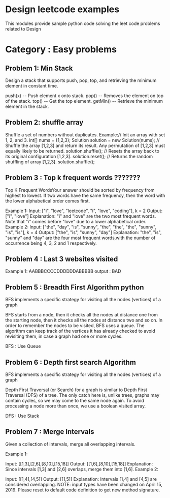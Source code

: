 # Design leetcode examples

This modules provide sample python code solving the leet code problems related to Design

# Category : Easy problems

## Problem 1: Min Stack

Design a stack that supports push, pop, top, and retrieving the minimum element in constant time.

push(x) -- Push element x onto stack.
pop() -- Removes the element on top of the stack.
top() -- Get the top element.
getMin() -- Retrieve the minimum element in the stack.
 
## Problem 2: shuffle array

Shuffle a set of numbers without duplicates.
Example:// Init an array with set 1, 2, and 3.
int[] nums = {1,2,3};
Solution solution = new Solution(nums);
// Shuffle the array [1,2,3] and return its result. Any permutation of [1,2,3] must equally likely to be returned.
solution.shuffle();
// Resets the array back to its original configuration [1,2,3].
solution.reset();
// Returns the random shuffling of array [1,2,3].
solution.shuffle();


## Problem 3 : Top k frequent words   ???????

Top K Frequent WordsYour answer should be sorted by frequency from highest to lowest. If two words have the same frequency, then the word with the lower alphabetical order comes first.

Example 1: Input: ["i", "love", "leetcode", "i", "love", "coding"], k = 2 Output: ["i", "love"]
Explanation: "i" and "love" are the two most frequent words. Note that "i" comes before "love" due to a lower alphabetical order.
Example 2: Input: ["the", "day", "is", "sunny", "the", "the", "the", "sunny", "is", "is"], k = 4
Output: ["the", "is", "sunny", "day"] Explanation: "the", "is", "sunny" and "day" are the four most frequent words,with the number of occurrence being 4, 3, 2 and 1 respectively.

## Problem 4 : Last 3 websites visited

Example 1:  AABBBCCCCDDDDDDABBBBB 
output : BAD

## Problem 5 : Breadth First Algorithm python

 BFS implements a specific strategy for visiting all the nodes (vertices) of a graph

 BFS starts from a node, then it checks all the nodes at distance one from the starting node, then it checks all the nodes at distance two and so on. In order to remember the nodes to be visited, BFS uses a queue. The algorithm can keep track of the vertices it has already checked to avoid revisiting them, in case a graph had one or more cycles.

BFS :  Use Queue

## Problem 6 : Depth first search Algorithm

 BFS implements a specific strategy for visiting all the nodes (vertices) of a graph

Depth First Traversal (or Search) for a graph is similar to Depth First Traversal (DFS) of a tree. The only catch here is, unlike trees, graphs may contain cycles, so we may come to the same node again. To avoid processing a node more than once, we use a boolean visited array.

DFS :  Use Stack


## Problem 7 : Merge Intervals

Given a collection of intervals, merge all overlapping intervals.

Example 1:

Input: [[1,3],[2,6],[8,10],[15,18]]
Output: [[1,6],[8,10],[15,18]]
Explanation: Since intervals [1,3] and [2,6] overlaps, merge them into [1,6].
Example 2:

Input: [[1,4],[4,5]]
Output: [[1,5]]
Explanation: Intervals [1,4] and [4,5] are considered overlapping.
NOTE: input types have been changed on April 15, 2019. Please reset to default code definition to get new method signature.
